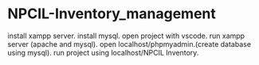 # NPCIL-Inventory_management
install xampp server.
install mysql.
open project with vscode.
run xampp server (apache and mysql).
open localhost/phpmyadmin.(create database using mysql).
run project using localhost/NPCIL Inventory.
